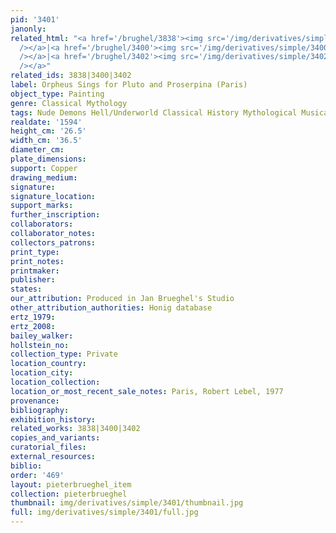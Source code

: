 ```yaml
---
pid: '3401'
janonly: 
related_html: "<a href='/brughel/3838'><img src='/img/derivatives/simple/3838/thumbnail.jpg'
  /></a>|<a href='/brughel/3400'><img src='/img/derivatives/simple/3400/thumbnail.jpg'
  /></a>|<a href='/brughel/3402'><img src='/img/derivatives/simple/3402/thumbnail.jpg'
  /></a>"
related_ids: 3838|3400|3402
label: Orpheus Sings for Pluto and Proserpina (Paris)
object_type: Painting
genre: Classical Mythology
tags: Nude Demons Hell/Underworld Classical History Mythological Musical_instruments
realdate: '1594'
height_cm: '26.5'
width_cm: '36.5'
diameter_cm: 
plate_dimensions: 
support: Copper
drawing_medium: 
signature: 
signature_location: 
support_marks: 
further_inscription: 
collaborators: 
collaborator_notes: 
collectors_patrons: 
print_type: 
print_notes: 
printmaker: 
publisher: 
states: 
our_attribution: Produced in Jan Brueghel's Studio
other_attribution_authorities: Honig database
ertz_1979: 
ertz_2008: 
bailey_walker: 
hollstein_no: 
collection_type: Private
location_country: 
location_city: 
location_collection: 
location_or_most_recent_sale_notes: Paris, Robert Lebel, 1977
provenance: 
bibliography: 
exhibition_history: 
related_works: 3838|3400|3402
copies_and_variants: 
curatorial_files: 
external_resources: 
biblio: 
order: '469'
layout: pieterbrueghel_item
collection: pieterbrueghel
thumbnail: img/derivatives/simple/3401/thumbnail.jpg
full: img/derivatives/simple/3401/full.jpg
---
```


